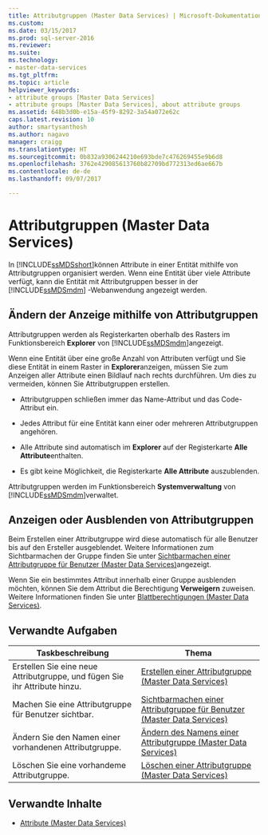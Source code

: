 ```yaml
---
title: Attributgruppen (Master Data Services) | Microsoft-Dokumentation
ms.custom: 
ms.date: 03/15/2017
ms.prod: sql-server-2016
ms.reviewer: 
ms.suite: 
ms.technology:
- master-data-services
ms.tgt_pltfrm: 
ms.topic: article
helpviewer_keywords:
- attribute groups [Master Data Services]
- attribute groups [Master Data Services], about attribute groups
ms.assetid: 648b3d0b-e15a-45f9-8292-3a54a072e62c
caps.latest.revision: 10
author: smartysanthosh
ms.author: nagavo
manager: craigg
ms.translationtype: HT
ms.sourcegitcommit: 0b832a9306244210e693bde7c476269455e9b6d8
ms.openlocfilehash: 3762e429085613760b82709bd772313ed6ae667b
ms.contentlocale: de-de
ms.lasthandoff: 09/07/2017

---
```

# <a name="attribute-groups-master-data-services"></a>Attributgruppen (Master Data Services)
  In [!INCLUDE[ssMDSshort](../includes/ssmdsshort-md.md)]können Attribute in einer Entität mithilfe von Attributgruppen organisiert werden. Wenn eine Entität über viele Attribute verfügt, kann die Entität mit Attributgruppen besser in der [!INCLUDE[ssMDSmdm](../includes/ssmdsmdm-md.md)] -Webanwendung angezeigt werden.  
  
## <a name="how-attribute-groups-change-the-display"></a>Ändern der Anzeige mithilfe von Attributgruppen  
 Attributgruppen werden als Registerkarten oberhalb des Rasters im Funktionsbereich **Explorer** von [!INCLUDE[ssMDSmdm](../includes/ssmdsmdm-md.md)]angezeigt.  
  
 Wenn eine Entität über eine große Anzahl von Attributen verfügt und Sie diese Entität in einem Raster in **Explorer**anzeigen, müssen Sie zum Anzeigen aller Attribute einen Bildlauf nach rechts durchführen. Um dies zu vermeiden, können Sie Attributgruppen erstellen.  
  
-   Attributgruppen schließen immer das Name-Attribut und das Code-Attribut ein.  
  
-   Jedes Attribut für eine Entität kann einer oder mehreren Attributgruppen angehören.  
  
-   Alle Attribute sind automatisch im **Explorer** auf der Registerkarte **Alle Attribute**enthalten.  
  
-   Es gibt keine Möglichkeit, die Registerkarte **Alle Attribute** auszublenden.  
  
 Attributgruppen werden im Funktionsbereich **Systemverwaltung** von [!INCLUDE[ssMDSmdm](../includes/ssmdsmdm-md.md)]verwaltet.  
  
## <a name="show-or-hide-attribute-groups"></a>Anzeigen oder Ausblenden von Attributgruppen  
 Beim Erstellen einer Attributgruppe wird diese automatisch für alle Benutzer bis auf den Ersteller ausgeblendet. Weitere Informationen zum Sichtbarmachen der Gruppe finden Sie unter [Sichtbarmachen einer Attributgruppe für Benutzer &#40;Master Data Services&#41;](../master-data-services/make-an-attribute-group-visible-to-users-master-data-services.md)angezeigt.  
  
 Wenn Sie ein bestimmtes Attribut innerhalb einer Gruppe ausblenden möchten, können Sie dem Attribut die Berechtigung **Verweigern** zuweisen. Weitere Informationen finden Sie unter [Blattberechtigungen &#40;Master Data Services&#41;](../master-data-services/leaf-permissions-master-data-services.md).  
  
## <a name="related-tasks"></a>Verwandte Aufgaben  
  
|Taskbeschreibung|Thema|  
|----------------------|-----------|  
|Erstellen Sie eine neue Attributgruppe, und fügen Sie ihr Attribute hinzu.|[Erstellen einer Attributgruppe &#40;Master Data Services&#41;](../master-data-services/create-an-attribute-group-master-data-services.md)|  
|Machen Sie eine Attributgruppe für Benutzer sichtbar.|[Sichtbarmachen einer Attributgruppe für Benutzer &#40;Master Data Services&#41;](../master-data-services/make-an-attribute-group-visible-to-users-master-data-services.md)|  
|Ändern Sie den Namen einer vorhandenen Attributgruppe.|[Ändern des Namens einer Attributgruppe &#40;Master Data Services&#41;](../master-data-services/change-an-attribute-group-name-master-data-services.md)|  
|Löschen Sie eine vorhandeme Attributgruppe.|[Löschen einer Attributgruppe &#40;Master Data Services&#41;](../master-data-services/delete-an-attribute-group-master-data-services.md)|  
  
## <a name="related-content"></a>Verwandte Inhalte  
  
-   [Attribute &#40;Master Data Services&#41;](../master-data-services/attributes-master-data-services.md)  
  
  
